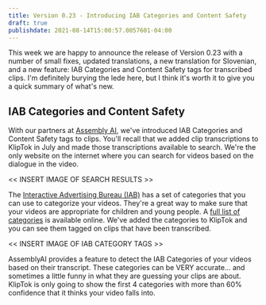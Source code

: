 ```yaml
---
title: Version 0.23 - Introducing IAB Categories and Content Safety
draft: true
publishdate: 2021-08-14T15:00:57.0057601-04:00
---
```


This week we are happy to announce the release of Version 0.23 with a number of small fixes, updated translations, a new translation for Slovenian, and a new feature: IAB Categories and Content Safety tags for transcribed clips.  I'm definitely burying the lede here, but I think it's worth it to give you a quick summary of what's new.

## IAB Categories and Content Safety

With our partners at [Assembly AI](https://assemblyai.com), we've introduced IAB Categories and Content Safety tags to clips.  You'll recall that we added clip transcriptions to KlipTok in July and made those transcriptions available to search.  We're the only website on the internet where you can search for videos based on the dialogue in the video.  

<< INSERT IMAGE OF SEARCH RESULTS >>

The [Interactive Advertising Bureau (IAB)](https://www.iab.com) has a set of categories that you can use to categorize your videos.  They're a great way to make sure that your videos are appropriate for children and young people.  A [full list of categories](https://www.iab.com/guidelines/video-ad-categories/) is available online.  We've added the categories to KlipTok and you can see them tagged on clips that have been transcribed.

<< INSERT IMAGE OF IAB CATEGORY TAGS >>

AssemblyAI provides a feature to detect the IAB Categories of your videos based on their transcript.  These categories can be VERY accurate... and sometimes a little funny in what they are guessing your clips are about.  KlipTok is only going to show the first 4 categories with more than 60% confidence that it thinks your video falls into.

